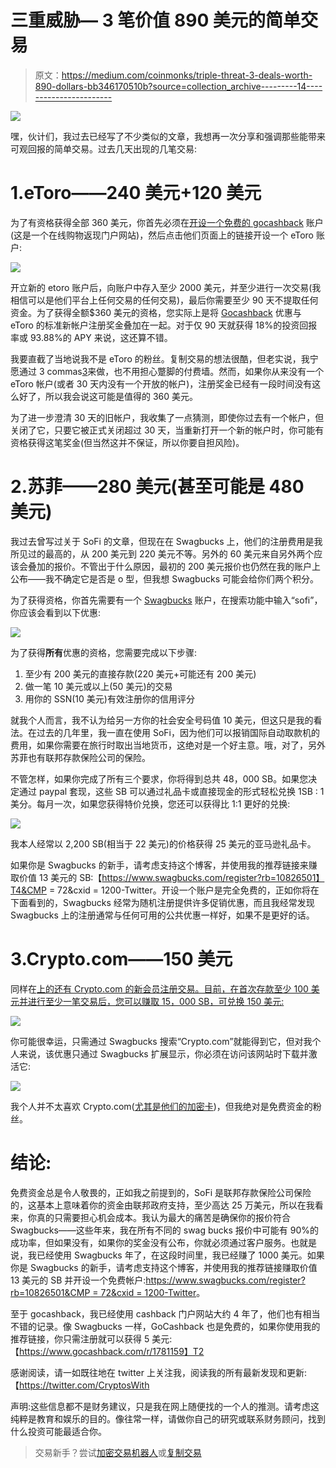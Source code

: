 # 三重威胁— 3 笔价值 890 美元的简单交易

> 原文：<https://medium.com/coinmonks/triple-threat-3-deals-worth-890-dollars-bb346170510b?source=collection_archive---------14----------------------->

![](img/ee3c0a9a615315b2876f77dfce5128d5.png)

嘿，伙计们，我过去已经写了不少类似的文章，我想再一次分享和强调那些能带来可观回报的简单交易。过去几天出现的几笔交易:

# 1.eToro——240 美元+120 美元

为了有资格获得全部 360 美元，你首先必须在[开设一个免费的 gocashback](https://www.gocashback.com/r/1781159) 账户(这是一个在线购物返现门户网站)，然后点击他们页面上的链接开设一个 eToro 账户:

![](img/e5a416a4e23a93ef60f1884f77f63ef2.png)

开立新的 etoro 账户后，向账户中存入至少 2000 美元，并至少进行一次交易(我相信可以是他们平台上任何交易的任何交易)，最后你需要至少 90 天不提取任何资金。为了获得全额$360 美元的资格，您实际上是将 [Gocashback](https://www.gocashback.com/r/1781159) 优惠与 eToro 的标准新帐户注册奖金叠加在一起。对于仅 90 天就获得 18%的投资回报率或 93.88%的 APY 来说，这还算不错。

我要直截了当地说我不是 eToro 的粉丝。复制交易的想法很酷，但老实说，我宁愿通过 3 commas[3](https://3commas.io/?c=tc1301390)来做，也不用担心蹩脚的付费墙。然而，如果你从来没有一个 eToro 帐户(或者 30 天内没有一个开放的帐户)，注册奖金已经有一段时间没有这么好了，所以我会说这可能是值得的 360 美元。

为了进一步澄清 30 天的旧帐户，我收集了一点猜测，即使你过去有一个帐户，但关闭了它，只要它被正式关闭超过 30 天，当重新打开一个新的帐户时，你可能有资格获得这笔奖金(但当然这并不保证，所以你要自担风险)。

# 2.苏菲——280 美元(甚至可能是 480 美元)

我过去曾写过关于 SoFi 的文章，但现在在 Swagbucks 上，他们的注册费用是我所见过的最高的，从 200 美元到 220 美元不等。另外的 60 美元来自另外两个应该会叠加的报价。不管出于什么原因，最初的 200 美元报价也仍然在我的账户上公布——我不确定它是否是 o 型，但我想 Swagbucks 可能会给你们两个积分。

为了获得资格，你首先需要有一个 [Swagbucks](https://www.swagbucks.com/register?rb=10826501&cmp=72&cxid=1200-twitter) 账户，在搜索功能中输入“sofi”，你应该会看到以下优惠:

![](img/7c5e04303acbe405c7f8acd32203d6b6.png)

为了获得**所有**优惠的资格，您需要完成以下步骤:

1.  至少有 200 美元的直接存款(220 美元+可能还有 200 美元)
2.  做一笔 10 美元或以上(50 美元)的交易
3.  用你的 SSN(10 美元)有效注册你的信用评分

就我个人而言，我不认为给另一方你的社会安全号码值 10 美元，但这只是我的看法。在过去的几年里，我一直在使用 SoFi，因为他们可以报销国际自动取款机的费用，如果你需要在旅行时取出当地货币，这绝对是一个好主意。哦，对了，另外苏菲也有联邦存款保险公司的保险。

不管怎样，如果你完成了所有三个要求，你将得到总共 48，000 SB。如果您决定通过 paypal 套现，这些 SB 可以通过礼品卡或直接现金的形式轻松兑换 1SB : 1 美分。每月一次，如果您获得特价兑换，您还可以获得比 1:1 更好的兑换:

![](img/1d87a76cd78d9b80ecdb64133f8b6ff7.png)

我本人经常以 2,200 SB(相当于 22 美元)的价格获得 25 美元的亚马逊礼品卡。

如果你是 Swagbucks 的新手，请考虑支持这个博客，并使用我的推荐链接来赚取价值 13 美元的 SB:【https://www.swagbucks.com/register?rb=10826501】T4&CMP = 72&cxid = 1200-Twitter。开设一个账户是完全免费的，正如你将在下面看到的，Swagbucks 经常为随机注册提供许多促销优惠，而且我经常发现 Swagbucks 上的注册通常与任何可用的公共优惠一样好，如果不是更好的话。

# 3.Crypto.com——150 美元

同样在[上的还有 Crypto.com 的新会员注册交易。目前，在首次存款至少 100 美元并进行至少一笔交易后，您可以赚取 15，000 SB，可兑换 150 美元:](https://www.swagbucks.com/register?rb=10826501&cmp=72&cxid=1200-twitter)

![](img/cca434326a311087ceaa81289a0cc376.png)

你可能很幸运，只需通过 Swagbucks 搜索“Crypto.com”就能得到它，但对我个人来说，该优惠只通过 Swagbucks 扩展显示，你必须在访问该网站时下载并激活它:

![](img/fc2c567d55b0b5e5c4e2fc1ad1da1470.png)

我个人并不太喜欢 Crypto.com([尤其是他们的加密卡](/coinmonks/why-crypto-com-visa-cards-are-getting-worse-4407f0dba9b6))，但我绝对是免费资金的粉丝。

# 结论:

免费资金总是令人敬畏的，正如我之前提到的，SoFi 是联邦存款保险公司保险的，这基本上意味着你的资金由联邦政府支持，至少高达 25 万美元，所以在我看来，你真的只需要担心机会成本。我认为最大的痛苦是确保你的报价符合 Swagbucks——这些年来，我在所有不同的 swag bucks 报价中可能有 90%的成功率，但如果没有，如果你的奖金没有公布，你就必须通过客户服务。也就是说，我已经使用 Swagbucks 年了，在这段时间里，我已经赚了 1000 美元。如果你是 Swagbucks 的新手，请考虑支持这个博客，并使用我的推荐链接赚取价值 13 美元的 SB 并开设一个免费帐户:[https://www.swagbucks.com/register?rb=10826501&CMP = 72&cxid = 1200-Twitter](https://www.swagbucks.com/register?rb=10826501&cmp=72&cxid=1200-twitter)。

至于 gocashback，我已经使用 cashback 门户网站大约 4 年了，他们也有相当不错的记录。像 Swagbucks 一样，GoCashback 也是免费的，如果你使用我的推荐链接，你只需注册就可以获得 5 美元:【https://www.gocashback.com/r/1781159】T2

感谢阅读，请一如既往地在 twitter 上关注我，阅读我的所有最新发现和更新:【https://twitter.com/CryptosWith

声明:这些信息都不是财务建议，只是我在网上随便找的一个人的推测。请考虑这纯粹是教育和娱乐的目的。像往常一样，请做你自己的研究或联系财务顾问，找到什么投资可能最适合你。

> 交易新手？尝试[加密交易机器人](/coinmonks/crypto-trading-bot-c2ffce8acb2a)或[复制交易](/coinmonks/top-10-crypto-copy-trading-platforms-for-beginners-d0c37c7d698c)